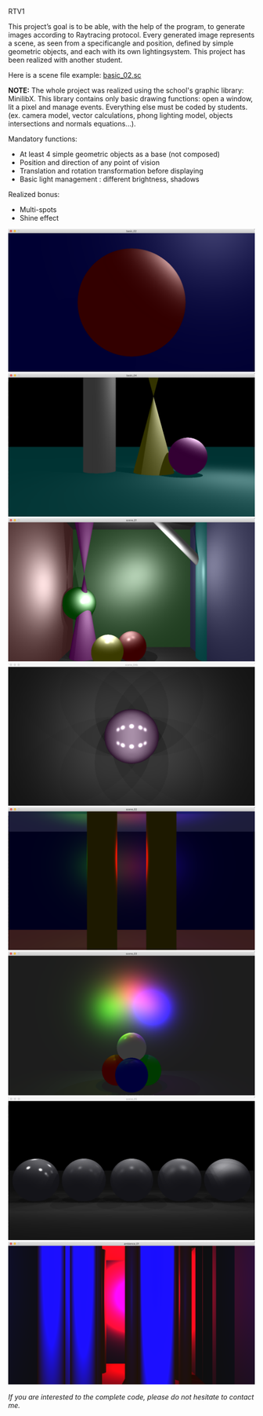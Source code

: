 RTV1

This project’s goal is to be able, with the help of the program, to generate images according to Raytracing protocol.
Every generated image represents a scene, as seen from a specificangle and position, defined by simple geometric objects, 
and each with its own lightingsystem.
This project has been realized with another student.

Here is a scene file example: [basic_02.sc](scene_examples/basic_02.sc)

__NOTE:__
The whole project was realized using the school's graphic library: MinilibX.
This library contains only basic drawing functions: open a window, lit a pixel and manage events.
Everything else must be coded by students. (ex. camera model, vector calculations, phong lighting model, objects intersections and normals equations...).

Mandatory functions:
- At least 4 simple geometric objects as a base (not composed)
- Position and direction of any point of vision
- Translation and rotation transformation before displaying
- Basic light management : different brightness, shadows

Realized bonus:
- Multi-spots
- Shine effect

![alt text](screens/screen1.png)
![alt text](screens/screen2.png)
![alt text](screens/screen3.png)
![alt text](screens/screen4.png)
![alt text](screens/screen5.png)
![alt text](screens/screen6.png)
![alt text](screens/screen7.png)
![alt text](screens/screen8.png)




_If you are interested to the complete code, please do not hesitate to contact me._
